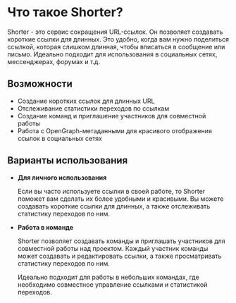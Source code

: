 # Что такое Shorter?

Shorter - это сервис сокращения URL-ссылок. Он позволяет создавать короткие ссылки для длинных.
Это удобно, когда вам нужно поделиться ссылкой, которая слишком длинная, чтобы вписаться в сообщение или письмо.
Идеально подходит для использования в социальных сетях, мессенджерах, форумах и т.д.

## Возможности

- Создание коротких ссылок для длинных URL
- Отслеживание статистики переходов по ссылкам
- Создание команд и приглашение участников для совместной работы
- Работа с OpenGraph-метаданными для красивого отображения ссылок в социальных сетях

## Варианты использования

- **Для личного использования**

  Если вы часто используете ссылки в своей работе, то Shorter поможет вам сделать их более удобными и красивыми.
  Вы можете создавать короткие ссылки для длинных, а также отслеживать статистику переходов по ним.

- **Работа в команде**

  Shorter позволяет создавать команды и приглашать участников для совместной работы над проектом.
  Каждый участник команды может создавать и редактировать ссылки, а также просматривать статистику переходов по ним.

  Идеально подходит для работы в небольших командах, где необходимо совместное управление ссылками и статистикой переходов.
